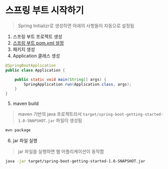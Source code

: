 # 스프링 부트 시작하기
> Spring Initializr로 생성하면 아래의 사항들이 자동으로 설정됨

1. 스프링 부트 프로젝트 생성
2. [스프링 부트 pom.xml 설정](https://docs.spring.io/spring-boot/docs/current/reference/htmlsingle/#getting-started-introducing-spring-boot)
3. 패키지 생성
4. Application 클래스 생성
```java
@SpringBootApplication
public class Application {

    public static void main(String[] args) {
        SpringApplication.run(Application.class, args);
    }
}
```
5. maven build
> maven 기반의 java 프로젝트라서 `target/spring-boot-getting-started-1.0-SNAPSHOT.jar` 파일이 생성됨
```bash
mvn package
```

6. jar 파일 실행
> jar 파일을 실행하면 웹 어플리케이션이 동작함
```bash
java -jar target/spring-boot-getting-started-1.0-SNAPSHOT.jar
```
